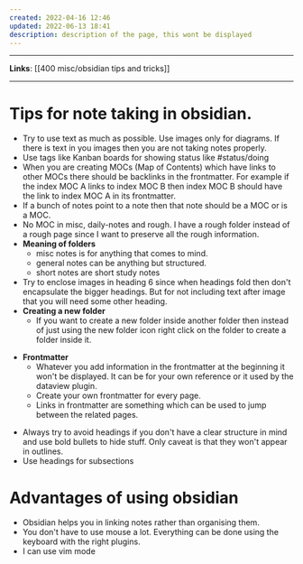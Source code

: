 ```yaml
---
created: 2022-04-16 12:46
updated: 2022-06-13 18:41
description: description of the page, this wont be displayed
---
```

--- 
**Links**: [[400 misc/obsidian tips and tricks]]

---

# Tips for note taking in obsidian.
- Try to use text as much as possible. Use images only for diagrams. If there is text in you images then you are not taking notes properly.
- Use tags like Kanban boards for showing status like #status/doing
- When you are creating MOCs (Map of Contents) which have links to other MOCs there should be backlinks in the frontmatter. For example if the index MOC A links to index MOC B then index MOC B should have the link to index MOC A in its frontmatter.
- If a bunch of notes point to a note then that note should be a MOC or is a MOC.
- No MOC in misc, daily-notes and rough. I have a rough folder instead of a rough page since I want to preserve all the rough information.
- **Meaning of folders**
	- misc notes is for anything that comes to mind. 
	- general notes can be anything but structured.
	- short notes are short study notes
- Try to enclose images in heading 6 since when headings fold then don't encapsulate the bigger headings. But for not including text after image that you will need some other heading.
- **Creating a new folder**
	- If you want to create a new folder inside another folder then instead of just using the new folder icon right click on the folder to create a folder inside it.
	
* **Frontmatter**
	- Whatever you add information in the frontmatter at the beginning it won't be displayed. It can be for your own reference or it used by the dataview plugin.
	- Create your own frontmatter for every page.
	- Links in frontmatter are something which can be used to jump between the related pages.

- Always try to avoid headings if you don't have a clear structure in mind and use bold bullets to hide stuff. Only caveat is that they won't appear in outlines.
- Use headings for subsections

# Advantages of using obsidian
- Obsidian helps you in linking notes rather than organising them.
- You don't have to use mouse a lot. Everything can be done using the keyboard with the right plugins.
- I can use vim mode
